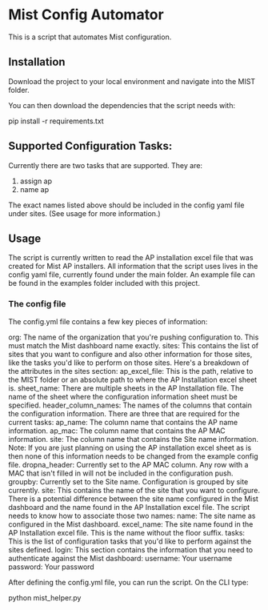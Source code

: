 # Mist Config Automator

This is a script that automates Mist configuration.

## Installation

Download the project to your local environment and navigate into the MIST folder.

You can then download the dependencies that the script needs with:

pip install -r requirements.txt

## Supported Configuration Tasks:

Currently there are two tasks that are supported. They are:

1. assign ap
2. name ap

The exact names listed above should be included in the config yaml file under sites. (See usage for more information.)

## Usage

The script is currently written to read the AP installation excel file that was created for Mist AP installers. All information that the script uses lives in the config yaml file, currently found under the main folder. An example file can be found in the examples folder included with this project.

### The config file

The config.yml file contains a few key pieces of information:

org: The name of the organization that you're pushing configuration to. This must match the Mist dashboard name exactly.
sites: This contains the list of sites that you want to configure and also other information for those sites, like the tasks you'd like to perform on those sites. Here's a breakdown of the attributes in the sites section:
    ap_excel_file: This is the path, relative to the MIST folder or an absolute path to where the AP Installation excel sheet is.
    sheet_name: There are multiple sheets in the AP Installation file. The name of the sheet where the configuration information sheet must be specified.
    header_column_names: The names of the columns that contain the configuration information. There are three that are required for the current tasks:
        ap_name: The column name that contains the AP name information.
        ap_mac: The column name that contains the AP MAC information.
        site: The column name that contains the Site name information.
    Note: If you are just planning on using the AP installation excel sheet as is then none of this information needs to be changed from the example config file.
    dropna_header: Currently set to the AP MAC column. Any row with a MAC that isn't filled in will not be included in the configuration push.
    groupby: Currently set to the Site name. Configuration is grouped by site currently.
    site: This contains the name of the site that you want to configure. There is a potential difference between the site name configured in the Mist dashboard and the name found in the AP Installation excel file. The script needs to know how to associate those two names:
        name: The site name as configured in the Mist dashboard.
        excel_name: The site name found in the AP Installation excel file. This is the name without the floor suffix.
    tasks: This is the list of configuration tasks that you'd like to perform against the sites defined.
login: This section contains the information that you need to authenticate against the Mist dashboard:
    username: Your username
    password: Your password

After defining the config.yml file, you can run the script. On the CLI type:

python mist_helper.py